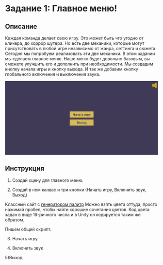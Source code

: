 # Задание 1: Главное меню!

## Описание

Каждая команда делает свою игру. Это может быть что угодно от кликера, до хоррор шутера. Но есть две механики, которые могут присутствовать в любой игре независимо от жанра, сеттинга и сюжета. Сегодня мы попробуем реализовать эти две механики. В этом задании мы сделаем главное меню. Наше меню будет довольно базовым, вы сможете улучшить его и дополнить при необходимости. Мы создадим кнопку начала игры и кнопку выхода. И так же добавим кнопку глобального включения и выключения звука.

<img src="https://github.com/copetonrob/YP_Unity_M4_W5/blob/main/img/Task1.gif" width="600"/>

## Инструкция

1) Создай сцену для главного меню.

2) Создай в нем канвас и три кнопки (Начать игру, Включить звук, Выход)

Классный сайт с [генератором палитр](https://coolors.co/ffba49-20a39e-ef5b5b-23001e-a4a9ad) Можно взять цвета оттуда, просто нажимай пробел, чтобы найти хорошие сочетания цветов. Код цвета задан в виде 16-ричного числа и в Unity он кодируется таким же образом.

Пишем общий скрипт.

3) Начать игру

4) Включить звук

5)Выход

